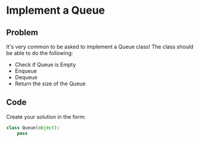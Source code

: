 # Implement a Queue

## Problem

It's very common to be asked to implement a Queue class! The class should be able to do the following:

- Check if Queue is Empty
- Enqueue
- Dequeue
- Return the size of the Queue

## Code

Create your solution in the form:

```python
class Queue(object):
    pass
```
